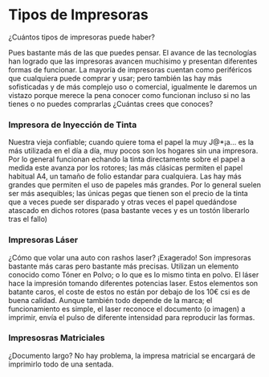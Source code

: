 # Tipos de Impresoras

¿Cuántos tipos de impresoras puede haber?

Pues bastante más de las que puedes pensar. El avance de las tecnologías han logrado que las impresoras avancen muchísimo y presentan diferentes formas de funcionar. La mayoría de impresoras cuentan como periféricos que cualquiera puede comprar y usar; pero también las hay más sofisticadas y de más complejo uso o comercial, igualmente le daremos un vistazo porque merece la pena conocer como funcionan incluso si no las tienes o no puedes comprarlas ¿Cuántas crees que conoces?


### Impresora de Inyección de Tinta

Nuestra vieja confiable; cuando quiere toma el papel la muy J@*¡a... es la más utilizada en el día a día, muy pocos son los hogares sin una impresora. Por lo general funcionan echando la tinta directamente sobre el papel a medida este avanza por los rotores; las más clásicas permiten el papel habitual A4, un tamaño de folio estandar para cualquiera. Las hay más grandes que permiten el uso de papeles más grandes. Por lo general suelen ser más asequibles; las únicas pegas que tienen son el precio de la tinta que a veces puede ser disparado y otras veces el papel quedándose atascado en dichos rotores (pasa bastante veces y es un tostón liberarlo tras el fallo)

### Impresoras Láser

¿Cómo que volar una auto con rashos laser? ¡Exagerado!  Son impresoras bastante más caras pero bastante más precisas. Utilizan un elemento conocido como Tóner en Polvo; o lo que es lo mismo tinta en polvo. El láser hace la impresión tomando diferentes potencias laser. Estos elementos son batante caros, el coste de estos no están por debajo de los 10€ csi es de buena calidad. Aunque también todo depende de la marca; el funcionamiento es simple, el laser reconoce el documento (o imagen) a imprimir, envía el pulso de diferente intensidad para reproducir las formas. 

### Impresosras Matriciales

¿Documento largo? No hay problema, la impresa matricial se encargará de imprimirlo todo de una sentada. 
